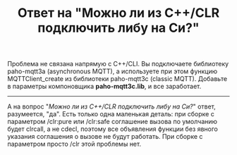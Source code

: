 ﻿---
title: "Ответ на \"Можно ли из C++/CLR подключить либу на Си?\""
se.owner.user_id: 240512
se.owner.display_name: "MSDN.WhiteKnight"
se.owner.link: "https://ru.stackoverflow.com/users/240512/msdn-whiteknight"
se.answer_id: 941216
se.question_id: 940922
se.post_type: answer
se.is_accepted: False
---
<p>Проблема не связана напрямую с C++/CLI. Вы подключаете библиотеку paho-mqtt3a (asynchronous MQTT), а используете при этом функцию MQTTClient_create из библиотеки paho-mqtt3c (classic MQTT). Добавьте в параметры компоновщика <strong>paho-mqtt3c.lib</strong>, и все заработает.</p>

<hr>

<p>А на вопрос "<em>Можно ли из C++/CLR подключить либу на Си?</em>" ответ, разумеется, "да". Есть только одна маленькая деталь: при сборке с параметром /clr:pure или /clr:safe соглашение вызова по умолчанию будет clrcall, а не cdecl, поэтому все объявления функции без явного указания соглашения о вызове не будут работать. При сборке с параметром просто /clr этой проблемы нет.</p>
